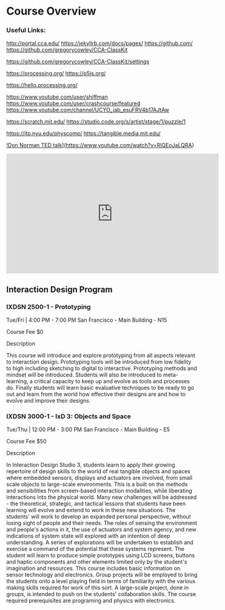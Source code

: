# Course Overview


### Useful Links:

http://portal.cca.edu/
https://jekyllrb.com/docs/pages/
https://github.com/
https://github.com/gregorycowley/CCA-ClassKit

https://github.com/gregorycowley/CCA-ClassKit/settings



https://processing.org/
https://p5js.org/

https://hello.processing.org/

https://www.youtube.com/user/shiffman
https://www.youtube.com/user/crashcourse/featured
https://www.youtube.com/channel/UCYO_jab_esuFRV4b17AJtAw

https://scratch.mit.edu/
https://studio.code.org/s/artist/stage/1/puzzle/1


https://itp.nyu.edu/physcomp/
https://tangible.media.mit.edu/


[!Don Norman TED talk](https://img.youtube.com/vi/VID/0.jpg)](https://www.youtube.com/watch?v=RlQEoJaLQRA)

<iframe width="560" height="315" src="https://www.youtube.com/embed/RlQEoJaLQRA" frameborder="0" allow="autoplay; encrypted-media" allowfullscreen></iframe>



## Interaction Design Program

	
### IXDSN 2500-1 - Prototyping
Tue/Fri | 4:00 PM - 7:00 PM
San Francisco - Main Building - N15

Course Fee $0


Description

This course will introduce and explore prototyping from all aspects relevant to interaction design. Prototyping tools will be introduced from low fidelity to high including sketching to digital to interactive. Prototyping methods and mindset will be introduced. Students will also be introduced to meta-learning, a critical capacity to keep up and evolve as tools and processes do. Finally students will learn basic evaluative techniques to be ready to go out and learn from the world how effective their designs are and how to evolve and improve their designs.


	
### IXDSN 3000-1 - IxD 3: Objects and Space
Tue/Thu | 12:00 PM - 3:00 PM
San Francisco - Main Building - E5

Course Fee $50

Description

In Interaction Design Studio 3, students learn to apply their growing repertoire of design skills to the world of real tangible objects and spaces where embedded sensors, displays and actuators are involved, from small scale objects to large-scale environments. This is a built on the methods and sensibilities from screen-based interaction modalities, while liberating interactions into the physical world. Many new challenges will be addressed - the theoretical, strategic, and tactical lessons that students have been learning will evolve and extend to work in these new situations. The students' will work to develop an expanded personal perspective, without losing sight of people and their needs. The roles of sensing the environment and people's actions in it, the use of actuators and system agency, and new indications of system state will explored with an intention of deep understanding. A series of explorations will be undertaken to establish and exercise a command of the potential that these systems represent. The student will learn to produce simple prototypes using LCD screens, buttons and haptic components and other elements limited only by the student's imagination and resources. This course includes basic information on sensor technology and electronics. Group projects will be employed to bring the students onto a level playing field in terms of familiarity with the various making skills required for work of this sort. A large-scale project, done in groups, is intended to push on the students' collaboration skills. The course required prerequisites are programing and physics with electronics.


